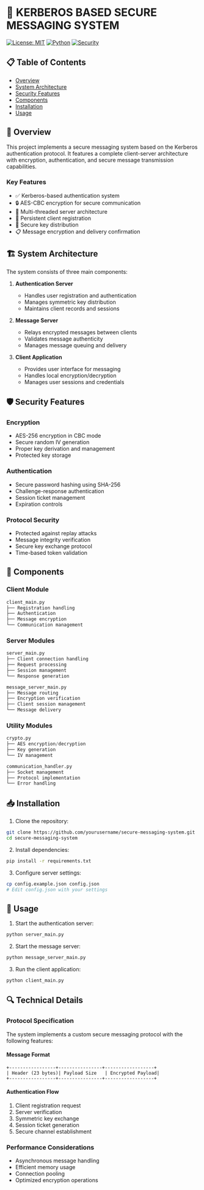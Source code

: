 
# 🔐 KERBEROS BASED SECURE MESSAGING SYSTEM

[![License: MIT](https://img.shields.io/badge/License-MIT-yellow.svg)](https://opensource.org/licenses/MIT)
[![Python](https://img.shields.io/badge/python-3.8+-blue.svg)](https://www.python.org/downloads/)
[![Security](https://img.shields.io/badge/Security-Encryption-green.svg)]()

## 📋 Table of Contents

- [Overview](#overview)
- [System Architecture](#system-architecture)
- [Security Features](#security-features)
- [Components](#components)
- [Installation](#installation)
- [Usage](#usage)

## 🌟 Overview

This project implements a secure messaging system based on the Kerberos authentication protocol. It features a complete client-server architecture with encryption, authentication, and secure message transmission capabilities.
### Key Features
- ✅ Kerberos-based authentication system
- 🔒 AES-CBC encryption for secure communication
- 🎯 Multi-threaded server architecture
- 📝 Persistent client registration
- 🔑 Secure key distribution
- 📋 Message encryption and delivery confirmation

## 🏗️ System Architecture

The system consists of three main components:

1. **Authentication Server**
   - Handles user registration and authentication
   - Manages symmetric key distribution
   - Maintains client records and sessions

2. **Message Server**
   - Relays encrypted messages between clients
   - Validates message authenticity
   - Manages message queuing and delivery

3. **Client Application**
   - Provides user interface for messaging
   - Handles local encryption/decryption
   - Manages user sessions and credentials

## 🛡️ Security Features

### Encryption
- AES-256 encryption in CBC mode
- Secure random IV generation
- Proper key derivation and management
- Protected key storage

### Authentication
- Secure password hashing using SHA-256
- Challenge-response authentication
- Session ticket management
- Expiration controls

### Protocol Security
- Protected against replay attacks
- Message integrity verification
- Secure key exchange protocol
- Time-based token validation

## 🔧 Components

### Client Module
```python
client_main.py
├── Registration handling
├── Authentication
├── Message encryption
└── Communication management
```

### Server Modules
```python
server_main.py
├── Client connection handling
├── Request processing
├── Session management
└── Response generation

message_server_main.py
├── Message routing
├── Encryption verification
├── Client session management
└── Message delivery
```

### Utility Modules
```python
crypto.py
├── AES encryption/decryption
├── Key generation
└── IV management

communication_handler.py
├── Socket management
├── Protocol implementation
└── Error handling
```

## 📥 Installation

1. Clone the repository:
```bash
git clone https://github.com/yourusername/secure-messaging-system.git
cd secure-messaging-system
```

2. Install dependencies:
```bash
pip install -r requirements.txt
```

3. Configure server settings:
```bash
cp config.example.json config.json
# Edit config.json with your settings
```

## 🚀 Usage

1. Start the authentication server:
```bash
python server_main.py
```

2. Start the message server:
```bash
python message_server_main.py
```

3. Run the client application:
```bash
python client_main.py
```

## 🔍 Technical Details

### Protocol Specification

The system implements a custom secure messaging protocol with the following features:

#### Message Format
```
+-----------------+----------------+------------------+
| Header (23 bytes)| Payload Size   | Encrypted Payload|
+-----------------+----------------+------------------+
```

#### Authentication Flow
1. Client registration request
2. Server verification
3. Symmetric key exchange
4. Session ticket generation
5. Secure channel establishment

### Performance Considerations

- Asynchronous message handling
- Efficient memory usage
- Connection pooling
- Optimized encryption operations
